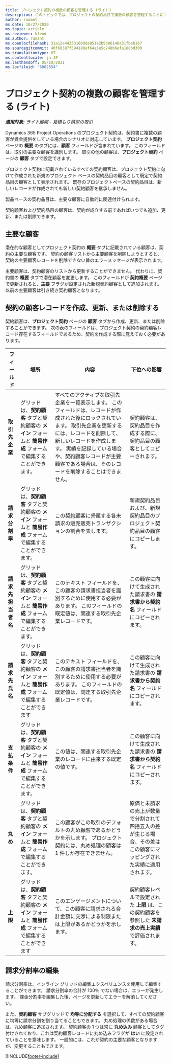 ```yaml
---
title: プロジェクト契約の複数の顧客を管理する (ライト)
description: このトピックでは、プロジェクトの契約品目で複数の顧客を管理することについて説明します。
author: rumant
ms.date: 10/27/2020
ms.topic: article
ms.reviewer: kfend
ms.author: rumant
ms.openlocfilehash: 31a12e44353160dde851e2b9b06148a31fbeb167
ms.sourcegitcommit: 40f68387f594180af64a5e5c748b6efa188bd300
ms.translationtype: HT
ms.contentlocale: ja-JP
ms.lasthandoff: 05/10/2021
ms.locfileid: "6002854"
---
```

# <a name="manage-multiple-customers-on-project-contracts---lite"></a>プロジェクト契約の複数の顧客を管理する (ライト)

_**適用対象:** ライト展開 - 見積もり請求の取引_

Dynamics 365 Project Operations のプロジェクト契約は、契約書に複数の顧客が資金提供をしている場合のシナリオに対応しています。 **プロジェクト契約** ページの **概要** のタブには、**顧客** フィールドが含まれています。 このフィールドは、取引の主要な顧客を識別します。 取引の他の顧客は、**プロジェクト契約** ページの **顧客** タブで設定できます。

プロジェクト契約に記載されているすべての契約顧客は、プロジェクト契約に向けて作成された新規のプロジェクト ベースの契約品目の顧客として既定で契約品目の顧客として表示されます。 既存のプロジェクトベースの契約品目は、新しいレコードが作成されても新しい契約顧客を継承しません。

製品ベースの契約品目は、主要な顧客に自動的に関連付けられます。

契約顧客および契約品目の顧客は、契約が成立する前であればいつでも追加、更新、または削除できます。

## <a name="primary-customer"></a>主要な顧客

潜在的な顧客としてプロジェクト契約の **概要** タブに記載されている顧客は、契約の主要な顧客です。 契約の顧客リストから主要顧客を削除しようとすると、契約の主要顧客レコードを削除できない旨のエラーメッセージが表示されます。

主要顧客は、契約顧客のリストから更新することができません。 代わりに、契約書の **概要** タブで潜在顧客を変更します。 このフィールドが **契約概要** ページで更新されると、**主要** フラグが設定された新規契約顧客として追加されます。 以前の主要顧客は引き続き契約顧客となります。

## <a name="create-update-or-delete-a-contract-customer-record"></a>契約の顧客レコードを作成、更新、または削除する

契約顧客は、**プロジェクト契約** ページの **顧客** タブから作成、更新、または削除することができます。 次の表のフィールドは、プロジェクト契約の契約顧客レコード存在するフィールドであるため、契約を作成する際に覚えておく必要があります。

| フィールド | 場所 | 内容 | 下位への影響 |
| --- | --- | --- | --- |
| **取引先企業** | グリッドは、**契約顧客** タブと契約顧客の **メイン** フォームと **簡易作成** フォームで編集することができます。 | すべてのアクティブな取引先企業を一覧表示します。 このフィールドは、レコードが作成された後にロックされています。 取引先企業を更新するには、レコードを削除して、新しいレコードを作成します。 実績を記録している場合や、契約顧客レコードが主要顧客である場合は、そのレコードを削除することはできません。 | 契約顧客は、契約品目を作成する際に、契約品目の顧客としてコピーされます。 |
| **請求分割率** | グリッドは、**契約顧客** タブと契約顧客の **メイン** フォームと **簡易作成** フォームで編集することができます。 | この契約顧客に帰属する各未請求の販売販売トランザクションの割合を表します。 | 新規契約品目および、新規契約品目のプロジェクト契約品目の顧客にコピーします。 |
| **請求先担当者名** | グリッドは、**契約顧客** タブと契約顧客の **メイン** フォームと **簡易作成** フォームで編集することができます。 | このテキスト フィールドを、この顧客の請求書担当者を識別するために使用する必要があります。 このフィールドの既定値は、関連する取引先企業レコードです。 | この顧客に向けて生成された請求書の **請求書から契約名** フィールドにコピーされます。 |
| **請求先氏名** | グリッドは、**契約顧客** タブと契約顧客の **メイン** フォームと **簡易作成** フォームで編集することができます | このテキスト フィールドを、この顧客の請求書担当者を識別するために使用する必要があります。 このフィールドの既定値は、関連する取引先企業レコードです。 | この顧客に向けて生成された請求書の **請求書から契約名** フィールドにコピーされます。 |
| **支払条件** | グリッドは、**契約顧客** タブと契約顧客の **メイン** フォームと **簡易作成** フォームで編集することができます。 | この値は、関連する取引先企業のレコードに由来する既定の値です。 | この顧客に向けて生成された請求書の **請求書から契約名** フィールドにコピーされます。 |
| **丸め** | グリッドは、**契約顧客** タブと契約顧客の **メイン** フォームと **簡易作成** フォームで編集することができます。 | この顧客がこの取引のデフォルトの丸め顧客であるかどうかを示します。 プロジェクト契約には、丸め処理の顧客は 1 件しか存在できません。 | 原価と未請求の売上が数量で分割されて四捨五入の差が生じる場合、その差はこの顧客にマッピングされた実績に適用されます。 |
| **上限** | グリッドは、**契約顧客** タブと契約顧客の **メイン** フォームと **簡易作成** フォームで編集することができます | このエンゲージメントについて、この顧客に請求される合計金額に交渉による制限または上限があるかどうかを示します。 | 契約顧客レベルで設定された **上限** は、この契約顧客を参照した **未請求の売上実績** で評価されます。 |

## <a name="edit-billing-split-percentages"></a>請求分割率の編集

請求分割率は、インライン グリッドの編集エクスペリエンスを使用して編集することができます。 請求分割率の合計が 100％ でない場合は、エラーが発生します。 課金分割率を編集した後、ページを更新してエラーを解消してください。

また、**契約顧客** サブグリッドで **均等に分配する** を選択して、すべての契約顧客に均等に請求分割を割り当てることもできます。 丸め処理の係数がある場合は、丸め顧客に追加されます。 契約顧客の 1 つは常に **丸め込み** 顧客としてタグ付けされており、これは契約顧客レコードに丸め込みフラグが **はい** に設定されていることを意味します。 一般的には、これが契約の主要な顧客となりますが、変更することもできます。


[!INCLUDE[footer-include](../../includes/footer-banner.md)]